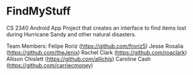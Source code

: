 FindMyStuff
===========

CS 2340 Android App Project that creates an interface to find items lost during Hurricane Sandy and other natural disasters.

Team Members:
Felipe Roriz (https://github.com/froriz5)
Jesse Rosalia (https://github.com/theJenix)
Rachel Clark (https://github.com/roaclark)
Allison Chislett (https://github.com/allichis)
Caroline Cash (https://github.com/carriecmoney)
